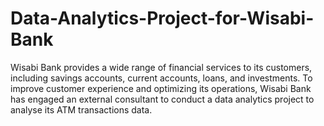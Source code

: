 # Data-Analytics-Project-for-Wisabi-Bank
Wisabi Bank provides a wide range of financial services to its customers, including savings accounts, current accounts, loans, and investments. To improve customer experience and optimizing its operations, Wisabi Bank has engaged an external consultant to conduct a data analytics project to analyse its ATM transactions data.
